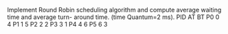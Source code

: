Implement Round Robin scheduling algorithm and compute average waiting time and average turn- around time. (time Quantum=2 ms).
PID AT BT
P0 0 4
P1 1 5
P2 2 2
P3 3 1
P4 4 6
P5 6 3
